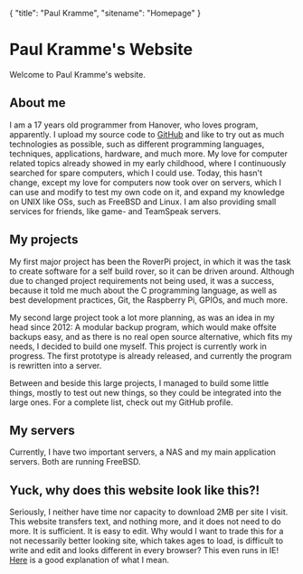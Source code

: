 {
	"title": "Paul Kramme",
	"sitename": "Homepage"
}
# Paul Kramme's Website

Welcome to Paul Kramme's website.

## About me
I am a 17 years old programmer from Hanover, who loves program, apparently.
I upload my source code to [GitHub](https://github.com/paulkramme) and like
to try out as much technologies as possible, such as different programming languages,
techniques, applications, hardware, and much more. My love for computer related topics already
showed in my early childhood, where I continuously searched for spare computers, which
I could use. Today, this hasn't change, except my love for computers now took over on servers,
which I can use and modify to test my own code on it, and expand my knowledge on UNIX like OSs,
such as FreeBSD and Linux. I am also providing small services for friends, like game- and TeamSpeak
servers.

## My projects
My first major project has been the RoverPi project, in which it was the task to create
software for a self build rover, so it can be driven around. Although due to changed project requirements not
being used, it was a success, because it told me much about the C programming language,
as well as best development practices, Git, the Raspberry Pi, GPIOs, and much more.

My second large project took a lot more planning, as was an idea in my head since 2012: A modular backup
program, which would make offsite backups easy, and as there is no real open source alternative, which
fits my needs, I decided to build one myself. This project is currently work in progress. The first prototype is already released,
and currently the program is rewritten into a server.

Between and beside this large projects, I managed to build some little things, mostly to test
out new things, so they could be integrated into the large ones. For a complete list, check out my GitHub profile.

## My servers
Currently, I have two important servers, a NAS and my main application servers. Both are running FreeBSD.

## Yuck, why does this website look like **this**?!
Seriously, I neither have time nor capacity to download 2MB per site I visit. This website transfers text,
and nothing more, and it does not need to do more. It is sufficient. It is easy to edit.
Why would I want to trade this for a not necessarily better looking site, which takes ages to load,
is difficult to write and edit and looks different in every browser? This even runs in IE! [Here](http://motherfuckingwebsite.com)
is a good explanation of what I mean.
